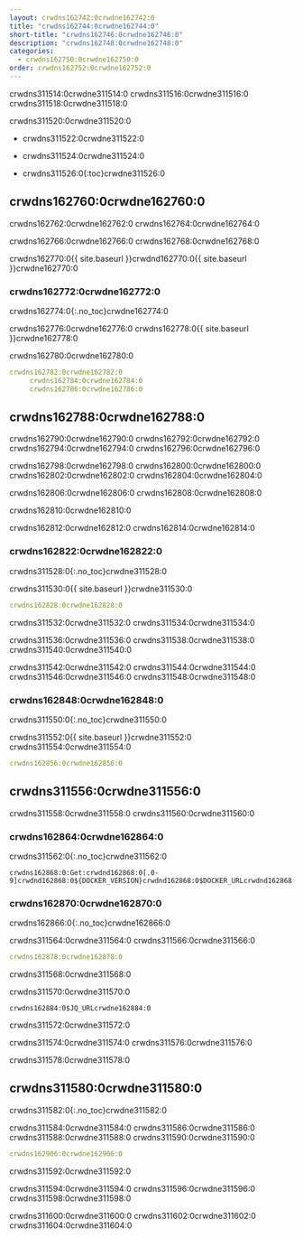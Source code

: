 ```yaml
---
layout: crwdns162742:0crwdne162742:0
title: "crwdns162744:0crwdne162744:0"
short-title: "crwdns162746:0crwdne162746:0"
description: "crwdns162748:0crwdne162748:0"
categories:
  - crwdns162750:0crwdne162750:0
order: crwdns162752:0crwdne162752:0
---
```


crwdns311514:0crwdne311514:0 crwdns311516:0crwdne311516:0 crwdns311518:0crwdne311518:0

crwdns311520:0crwdne311520:0

- crwdns311522:0crwdne311522:0
- crwdns311524:0crwdne311524:0

- crwdns311526:0{:toc}crwdne311526:0

## crwdns162760:0crwdne162760:0

crwdns162762:0crwdne162762:0 crwdns162764:0crwdne162764:0

crwdns162766:0crwdne162766:0 crwdns162768:0crwdne162768:0

crwdns162770:0{{ site.baseurl }}crwdnd162770:0{{ site.baseurl }}crwdne162770:0

### crwdns162772:0crwdne162772:0

crwdns162774:0{:.no_toc}crwdne162774:0

crwdns162776:0crwdne162776:0 crwdns162778:0{{ site.baseurl }}crwdne162778:0

crwdns162780:0crwdne162780:0

```YAML
crwdns162782:0crwdne162782:0
     crwdns162784:0crwdne162784:0
     crwdns162786:0crwdne162786:0
```

## crwdns162788:0crwdne162788:0

crwdns162790:0crwdne162790:0 crwdns162792:0crwdne162792:0 crwdns162794:0crwdne162794:0 crwdns162796:0crwdne162796:0

crwdns162798:0crwdne162798:0 crwdns162800:0crwdne162800:0 crwdns162802:0crwdne162802:0 crwdns162804:0crwdne162804:0

crwdns162806:0crwdne162806:0 crwdns162808:0crwdne162808:0

crwdns162810:0crwdne162810:0

crwdns162812:0crwdne162812:0 crwdns162814:0crwdne162814:0

### crwdns162822:0crwdne162822:0

crwdns311528:0{:.no_toc}crwdne311528:0

crwdns311530:0{{ site.baseurl }}crwdne311530:0

```YAML
crwdns162828:0crwdne162828:0  
```

crwdns311532:0crwdne311532:0 crwdns311534:0crwdne311534:0

crwdns311536:0crwdne311536:0 crwdns311538:0crwdne311538:0 crwdns311540:0crwdne311540:0

crwdns311542:0crwdne311542:0 crwdns311544:0crwdne311544:0 crwdns311546:0crwdne311546:0 crwdns311548:0crwdne311548:0

### crwdns162848:0crwdne162848:0

crwdns311550:0{:.no_toc}crwdne311550:0

crwdns311552:0{{ site.baseurl }}crwdne311552:0 crwdns311554:0crwdne311554:0

```YAML
crwdns162856:0crwdne162856:0
```

## crwdns311556:0crwdne311556:0

crwdns311558:0crwdne311558:0 crwdns311560:0crwdne311560:0

### crwdns162864:0crwdne162864:0

crwdns311562:0{:.no_toc}crwdne311562:0

    crwdns162868:0:Get:crwdnd162868:0[.0-9]crwdnd162868:0${DOCKER_VERSION}crwdnd162868:0$DOCKER_URLcrwdnd162868:0${DOCKER_URL}crwdne162868:0
    

### crwdns162870:0crwdne162870:0

crwdns162866:0{:.no_toc}crwdne162866:0

crwdns311564:0crwdne311564:0 crwdns311566:0crwdne311566:0

```yaml
crwdns162878:0crwdne162878:0
```

crwdns311568:0crwdne311568:0

crwdns311570:0crwdne311570:0

    crwdns162884:0$JQ_URLcrwdne162884:0
    

crwdns311572:0crwdne311572:0

crwdns311574:0crwdne311574:0 crwdns311576:0crwdne311576:0

crwdns311578:0crwdne311578:0

## crwdns311580:0crwdne311580:0

crwdns311582:0{:.no_toc}crwdne311582:0

crwdns311584:0crwdne311584:0 crwdns311586:0crwdne311586:0 crwdns311588:0crwdne311588:0 crwdns311590:0crwdne311590:0

```yaml
crwdns162906:0crwdne162906:0 
```

crwdns311592:0crwdne311592:0

crwdns311594:0crwdne311594:0 crwdns311596:0crwdne311596:0 crwdns311598:0crwdne311598:0

crwdns311600:0crwdne311600:0 crwdns311602:0crwdne311602:0 crwdns311604:0crwdne311604:0

<div class="video-wrapper">
  <iframe width="560" height="315" src="crwdns162922:0crwdne162922:0" frameborder="0" allow="autoplay; encrypted-media" allowfullscreen></iframe>
</div>
